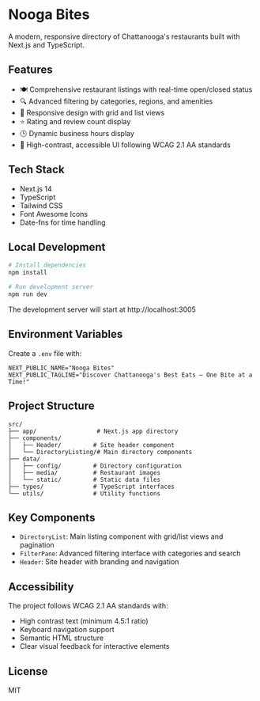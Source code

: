 # Nooga Bites

A modern, responsive directory of Chattanooga's restaurants built with Next.js and TypeScript.

## Features

- 🍽️ Comprehensive restaurant listings with real-time open/closed status
- 🔍 Advanced filtering by categories, regions, and amenities
- 📱 Responsive design with grid and list views
- ⭐ Rating and review count display
- 🕒 Dynamic business hours display
- 🎨 High-contrast, accessible UI following WCAG 2.1 AA standards

## Tech Stack

- Next.js 14
- TypeScript
- Tailwind CSS
- Font Awesome Icons
- Date-fns for time handling

## Local Development

```bash
# Install dependencies
npm install

# Run development server
npm run dev
```

The development server will start at http://localhost:3005

## Environment Variables

Create a `.env` file with:

```
NEXT_PUBLIC_NAME="Nooga Bites"
NEXT_PUBLIC_TAGLINE="Discover Chattanooga's Best Eats – One Bite at a Time!"
```

## Project Structure

```
src/
├── app/                 # Next.js app directory
├── components/         
│   ├── Header/         # Site header component
│   └── DirectoryListing/# Main directory components
├── data/
│   ├── config/         # Directory configuration
│   ├── media/          # Restaurant images
│   └── static/         # Static data files
├── types/              # TypeScript interfaces
└── utils/              # Utility functions
```

## Key Components

- `DirectoryList`: Main listing component with grid/list views and pagination
- `FilterPane`: Advanced filtering interface with categories and search
- `Header`: Site header with branding and navigation

## Accessibility

The project follows WCAG 2.1 AA standards with:
- High contrast text (minimum 4.5:1 ratio)
- Keyboard navigation support
- Semantic HTML structure
- Clear visual feedback for interactive elements

## License

MIT
